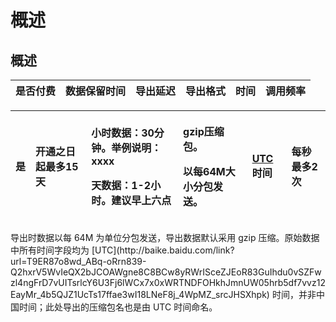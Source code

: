 # 概述

## 概述

| 是否付费 | 数据保留时间 | 导出延迟 | 导出格式 | 时间 | 调用频率 |
| :--- | :--- | :--- | :--- | :--- | :--- |


<table>
  <thead>
    <tr>
      <th style="text-align:left">&#x662F;</th>
      <th style="text-align:left">&#x5F00;&#x901A;&#x4E4B;&#x65E5;&#x8D77;&#x6700;&#x591A;15&#x5929;</th>
      <th
      style="text-align:left">
        <p>&#x5C0F;&#x65F6;&#x6570;&#x636E;&#xFF1A;30&#x5206;&#x949F;&#x3002;&#x4E3E;&#x4F8B;&#x8BF4;&#x660E;&#xFF1A;xxxx</p>
        <p>&#x5929;&#x6570;&#x636E;&#xFF1A;1-2&#x5C0F;&#x65F6;&#x3002;&#x5EFA;&#x8BAE;&#x65E9;&#x4E0A;&#x516D;&#x70B9;</p>
        </th>
        <th style="text-align:left">
          <p>gzip&#x538B;&#x7F29;&#x5305;&#x3002;</p>
          <p>&#x4EE5;&#x6BCF;64M&#x5927;&#x5C0F;&#x5206;&#x5305;&#x53D1;&#x9001;&#x3002;</p>
        </th>
        <th style="text-align:left"><a href="http://baike.baidu.com/link?url=T9ER87o8wd_ABq-oRrn839-Q2hxrV5WvIeQX2bJCOAWgne8C8BCw8yRWrISceZJEoR83GuIhdu0vSZFwzl4ngFrD7vUITsrlcY6U3Fj6lWCx7x0xWRTNDFOHkhJmnUW05hrb5df7vvz12EayMr_4b5QJZ1UcTs17ffae3wI18LNeF8j_4WpMZ_srcJHSXhpk">UTC</a>&#x65F6;&#x95F4;</th>
        <th
        style="text-align:left">&#x6BCF;&#x79D2;&#x6700;&#x591A;2&#x6B21;</th>
    </tr>
  </thead>
  <tbody></tbody>
</table>导出时数据以每 64M 为单位分包发送，导出数据默认采用 gzip 压缩。原始数据中所有时间字段均为 [UTC](http://baike.baidu.com/link?url=T9ER87o8wd_ABq-oRrn839-Q2hxrV5WvIeQX2bJCOAWgne8C8BCw8yRWrISceZJEoR83GuIhdu0vSZFwzl4ngFrD7vUITsrlcY6U3Fj6lWCx7x0xWRTNDFOHkhJmnUW05hrb5df7vvz12EayMr_4b5QJZ1UcTs17ffae3wI18LNeF8j_4WpMZ_srcJHSXhpk) 时间，并非中国时间；此处导出的压缩包名也是由 UTC 时间命名。

